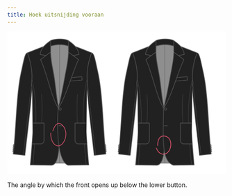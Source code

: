 ```yaml
---
title: Hoek uitsnijding vooraan
---
```


![Hoek uitsnijding vooraan](frontcutawayangle.svg)

The angle by which the front opens up below the lower button.